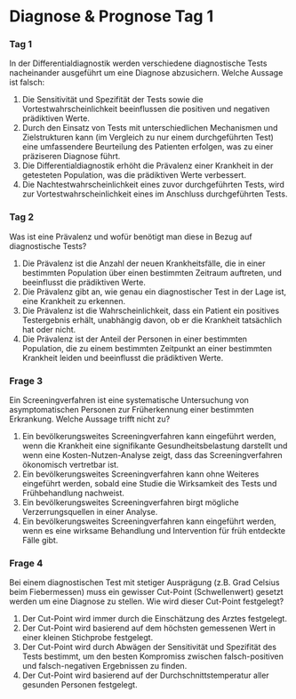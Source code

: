 # Diagnose & Prognose Tag 1

### Tag 1

In der Differentialdiagnostik werden verschiedene diagnostische Tests nacheinander ausgeführt um eine Diagnose abzusichern. Welche Aussage ist falsch:

1) Die Sensitivität und Spezifität der Tests sowie die Vortestwahrscheinlichkeit beeinflussen die positiven und negativen prädiktiven Werte.
2) Durch den Einsatz von Tests mit unterschiedlichen Mechanismen und Zielstrukturen kann (im Vergleich zu nur einem durchgeführten Test) eine umfassendere Beurteilung des Patienten erfolgen, was zu einer präziseren Diagnose führt.
3) Die Differentialdiagnostik erhöht die Prävalenz einer Krankheit in der getesteten Population, was die prädiktiven Werte verbessert.
4) Die Nachtestwahrscheinlichkeit eines zuvor durchgeführten Tests, wird zur Vortestwahrscheinlichkeit eines im Anschluss durchgeführten Tests. 

### Tag 2

 Was ist eine Prävalenz und wofür benötigt man diese in Bezug auf diagnostische Tests? 
 
1)  Die Prävalenz ist die Anzahl der neuen Krankheitsfälle, die in einer bestimmten Population über einen bestimmten Zeitraum auftreten, und beeinflusst die prädiktiven Werte.
2)  Die Prävalenz gibt an, wie genau ein diagnostischer Test in der Lage ist, eine Krankheit zu erkennen.
3)  Die Prävalenz ist die Wahrscheinlichkeit, dass ein Patient ein positives Testergebnis erhält, unabhängig davon, ob er die Krankheit tatsächlich hat oder nicht.
4)  Die Prävalenz ist der Anteil der Personen in einer bestimmten Population, die zu einem bestimmten Zeitpunkt an einer bestimmten Krankheit leiden und beeinflusst die prädiktiven Werte.

### Frage 3

Ein Screeningverfahren ist eine systematische Untersuchung von asymptomatischen Personen zur Früherkennung einer bestimmten Erkrankung. Welche Aussage trifft nicht zu?

1) Ein bevölkerungsweites Screeningverfahren kann eingeführt werden, wenn die Krankheit eine signifikante Gesundheitsbelastung darstellt und wenn eine Kosten-Nutzen-Analyse zeigt, dass das Screeningverfahren ökonomisch vertretbar ist.
2) Ein bevölkerungsweites Screeningverfahren kann ohne Weiteres eingeführt werden, sobald eine Studie die Wirksamkeit des Tests und Frühbehandlung nachweist.
3) Ein bevölkerungsweites Screeningverfahren birgt mögliche Verzerrungsquellen in einer Analyse.
4) Ein bevölkerungsweites Screeningverfahren kann eingeführt werden, wenn es eine wirksame Behandlung und Intervention für früh entdeckte Fälle gibt.

### Frage 4

Bei einem diagnostischen Test mit stetiger Ausprägung (z.B. Grad Celsius beim Fiebermessen) muss ein gewisser Cut-Point (Schwellenwert) gesetzt werden um eine Diagnose zu stellen. Wie wird dieser Cut-Point festgelegt?

1) Der Cut-Point wird immer durch die Einschätzung des Arztes festgelegt.
2) Der Cut-Point wird basierend auf dem höchsten gemessenen Wert in einer kleinen Stichprobe festgelegt.
3) Der Cut-Point wird durch Abwägen der Sensitivität und Spezifität des Tests bestimmt, um den besten Kompromiss zwischen falsch-positiven und falsch-negativen Ergebnissen zu finden.
4) Der Cut-Point wird basierend auf der Durchschnittstemperatur aller gesunden Personen festgelegt.


